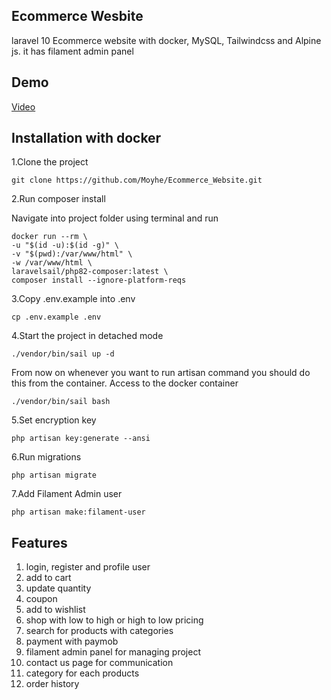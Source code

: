 ## Ecommerce Wesbite 

laravel 10 Ecommerce website  with docker,  MySQL, Tailwindcss and Alpine js. it has filament admin panel 

## Demo

[Video](https://drive.google.com/file/d/1Jw-uKhCj1I2frqObujA19twFGHSVkS8B/view?usp=sharing)

## Installation with docker

1.Clone the project

    git clone https://github.com/Moyhe/Ecommerce_Website.git

2.Run composer install

Navigate into project folder using terminal and run

    docker run --rm \
    -u "$(id -u):$(id -g)" \
    -v "$(pwd):/var/www/html" \
    -w /var/www/html \
    laravelsail/php82-composer:latest \
    composer install --ignore-platform-reqs

3.Copy .env.example into .env

    cp .env.example .env

4.Start the project in detached mode

    ./vendor/bin/sail up -d

From now on whenever you want to run artisan command you should do this from the container.
Access to the docker container

    ./vendor/bin/sail bash

5.Set encryption key

    php artisan key:generate --ansi

6.Run migrations

    php artisan migrate

7.Add Filament Admin user

    php artisan make:filament-user

## Features

1. login, register and profile user
2. add to cart
3. update quantity
4. coupon
5. add to wishlist
6. shop with low to high or high to low pricing
7. search for products with categories
7. payment with paymob
8. filament admin panel for managing project
9. contact us page for communication
10. category for each products
11. order history
